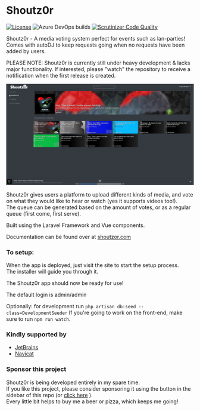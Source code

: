 # Shoutz0r

[![License](https://img.shields.io/github/license/xorinzor/shoutz0r.svg?style=flat)](https://www.gnu.org/licenses/gpl-3.0.en.html)
![Azure DevOps builds](https://img.shields.io/azure-devops/build/xorinzor/a25fbc4c-12ac-4473-beb7-219329581d73/4)
[![Scrutinizer Code Quality](https://scrutinizer-ci.com/g/xorinzor/Shoutz0r-app/badges/quality-score.png?b=master)](https://scrutinizer-ci.com/g/xorinzor/Shoutz0r-app/?branch=master)

Shoutz0r - A media voting system perfect for events such as lan-parties!\
Comes with autoDJ to keep requests going when no requests have been added by users.

PLEASE NOTE: Shoutz0r is currently still under heavy development & lacks major functionality. If interested, please "watch" the repository to receive a notification when the first release is created.

![Preview Image](./screenshot.png)

Shoutz0r gives users a platform to upload different kinds of media, and vote on what they would like to hear or watch (yes it supports videos too!).\
The queue can be generated based on the amount of votes, or as a regular queue (first come, first serve).

Built using the Laravel Framework and Vue components.

Documentation can be found over at [shoutzor.com](https://www.shoutzor.com)

### To setup:
When the app is deployed, just visit the site to start the setup process.\
The installer will guide you through it.

The Shoutz0r app should now be ready for use!

The default login is admin/admin

Optionally: for development run `php artisan db:seed --class=DevelopmentSeeder`
If you're going to work on the front-end, make sure to run `npm run watch`.


### Kindly supported by
* [JetBrains](https://www.jetbrains.com/?from=Shoutz0r)
* [Navicat](https://www.navicat.com/)

### Sponsor this project

Shoutz0r is being developed entirely in my spare time. \
If you like this project, please consider sponsoring it using the button in the sidebar of this repo (or [click here](https://github.com/sponsors/xorinzor) ).\
Every little bit helps to buy me a beer or pizza, which keeps me going!
